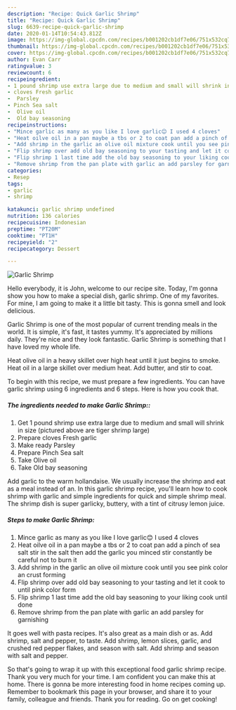 ```yaml
---
description: "Recipe: Quick Garlic Shrimp"
title: "Recipe: Quick Garlic Shrimp"
slug: 6639-recipe-quick-garlic-shrimp
date: 2020-01-14T10:54:43.812Z
image: https://img-global.cpcdn.com/recipes/b001202cb1df7e06/751x532cq70/garlic-shrimp-recipe-main-photo.jpg
thumbnail: https://img-global.cpcdn.com/recipes/b001202cb1df7e06/751x532cq70/garlic-shrimp-recipe-main-photo.jpg
cover: https://img-global.cpcdn.com/recipes/b001202cb1df7e06/751x532cq70/garlic-shrimp-recipe-main-photo.jpg
author: Evan Carr
ratingvalue: 3
reviewcount: 6
recipeingredient:
- 1 pound shrimp use extra large due to medium and small will shrink in size pictured above are tiger shrimp large
- cloves Fresh garlic
-  Parsley
- Pinch Sea salt
-  Olive oil
-  Old bay seasoning
recipeinstructions:
- "Mince garlic as many as you like I love garlic😊 I used 4 cloves"
- "Heat oilve oil in a pan maybe a tbs or 2 to coat pan add a pinch of sea salt stir in the salt then add the garlic you minced stir constantly be careful not to burn it"
- "Add shrimp in the garlic an olive oil mixture cook until you see pink color an crust forming"
- "Flip shrimp over add old bay seasoning to your tasting and let it cook to until pink color form"
- "Flip shrimp 1 last time add the old bay seasoning to your liking cook until done"
- "Remove shrimp from the pan plate with garlic an add parsley for garnishing"
categories:
- Resep
tags:
- garlic
- shrimp

katakunci: garlic shrimp undefined
nutrition: 136 calories
recipecuisine: Indonesian
preptime: "PT20M"
cooktime: "PT1H"
recipeyield: "2"
recipecategory: Dessert

---
```



![Garlic Shrimp](https://img-global.cpcdn.com/recipes/b001202cb1df7e06/751x532cq70/garlic-shrimp-recipe-main-photo.jpg)

Hello everybody, it is John, welcome to our recipe site. Today, I'm gonna show you how to make a special dish, garlic shrimp. One of my favorites. For mine, I am going to make it a little bit tasty. This is gonna smell and look delicious.

Garlic Shrimp is one of the most popular of current trending meals in the world. It is simple, it's fast, it tastes yummy. It's appreciated by millions daily. They're nice and they look fantastic. Garlic Shrimp is something that I have loved my whole life.

Heat olive oil in a heavy skillet over high heat until it just begins to smoke. Heat oil in a large skillet over medium heat. Add butter, and stir to coat.


To begin with this recipe, we must prepare a few ingredients. You can have garlic shrimp using 6 ingredients and 6 steps. Here is how you cook that.

##### The ingredients needed to make Garlic Shrimp::

1. Get 1 pound shrimp use extra large due to medium and small will shrink in size (pictured above are tiger shrimp large)
1. Prepare cloves Fresh garlic
1. Make ready  Parsley
1. Prepare Pinch Sea salt
1. Take  Olive oil
1. Take  Old bay seasoning


Add garlic to the warm hollandaise. We usually increase the shrimp and eat as a meal instead of an. In this garlic shrimp recipe, you&#39;ll learn how to cook shrimp with garlic and simple ingredients for quick and simple shrimp meal. The shrimp dish is super garlicky, buttery, with a tint of citrusy lemon juice. 

##### Steps to make Garlic Shrimp:

1. Mince garlic as many as you like I love garlic😊 I used 4 cloves
1. Heat oilve oil in a pan maybe a tbs or 2 to coat pan add a pinch of sea salt stir in the salt then add the garlic you minced stir constantly be careful not to burn it
1. Add shrimp in the garlic an olive oil mixture cook until you see pink color an crust forming
1. Flip shrimp over add old bay seasoning to your tasting and let it cook to until pink color form
1. Flip shrimp 1 last time add the old bay seasoning to your liking cook until done
1. Remove shrimp from the pan plate with garlic an add parsley for garnishing


It goes well with pasta recipes. It&#39;s also great as a main dish or as. Add shrimp, salt and pepper, to taste. Add shrimp, lemon slices, garlic, and crushed red pepper flakes, and season with salt. Add shrimp and season with salt and pepper. 

So that's going to wrap it up with this exceptional food garlic shrimp recipe. Thank you very much for your time. I am confident you can make this at home. There is gonna be more interesting food in home recipes coming up. Remember to bookmark this page in your browser, and share it to your family, colleague and friends. Thank you for reading. Go on get cooking!
